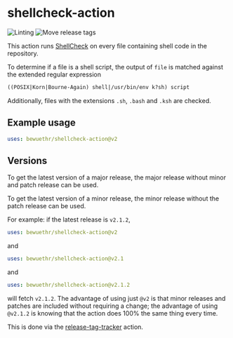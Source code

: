 # shellcheck-action

![Linting](https://github.com/bewuethr/shellcheck-action/workflows/Linting/badge.svg)
![Move release tags](https://github.com/bewuethr/shellcheck-action/workflows/Move%20release%20tags/badge.svg)

This action runs [ShellCheck] on every file containing shell code in the
repository.

To determine if a file is a shell script, the output of `file` is matched
against the extended regular expression

```txt
((POSIX|Korn|Bourne-Again) shell|/usr/bin/env k?sh) script
```

Additionally, files with the extensions `.sh`, `.bash` and `.ksh` are checked.

[ShellCheck]: https://github.com/koalaman/shellcheck

## Example usage

```yml
uses: bewuethr/shellcheck-action@v2
```

## Versions

To get the latest version of a major release, the major release without minor
and patch release can be used.

To get the latest version of a minor release, the minor release without the
patch release can be used.

For example: if the latest release is `v2.1.2`,

```yml
uses: bewuethr/shellcheck-action@v2
```

and

```yml
uses: bewuethr/shellcheck-action@v2.1
```

and

```yml
uses: bewuethr/shellcheck-action@v2.1.2
```

will fetch `v2.1.2`. The advantage of using just `@v2` is that minor releases
and patches are included without requiring a change; the advantage of using
`@v2.1.2` is knowing that the action does 100% the same thing every time.

This is done via the [release-tag-tracker] action.

[release-tag-tracker]: https://github.com/marketplace/actions/release-tag-tracker
